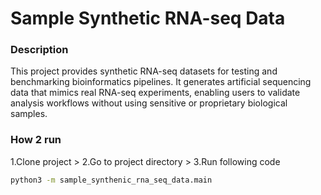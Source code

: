 # Sample Synthetic RNA-seq Data

### Description
This project provides synthetic RNA-seq datasets for testing and benchmarking bioinformatics pipelines. It generates artificial sequencing data that mimics real RNA-seq experiments, enabling users to validate analysis workflows without using sensitive or proprietary biological samples.

### How 2 run
1.Clone project > 
2.Go to project directory > 
3.Run following code
```bash
python3 -m sample_synthenic_rna_seq_data.main
```
